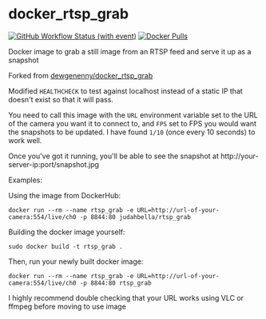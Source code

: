 # docker_rtsp_grab
[![GitHub Workflow Status (with event)](https://img.shields.io/github/actions/workflow/status/JudahBella/docker_rtsp_grab/docker-image.yml)](https://github.com/JudahBella/docker_rtsp_grab/actions/workflows/docker-image.yml)
[![Docker Pulls](https://img.shields.io/docker/pulls/judahbella/rtsp_grab?logo=docker&label=pulls)](https://hub.docker.com/r/judahbella/rtsp_grab)

Docker image to grab a still image from an RTSP feed and serve it up as a snapshot

Forked from [dewgenenny/docker_rtsp_grab](https://github.com/dewgenenny/docker_rtsp_grab)

Modified `HEALTHCHECK` to test against localhost instead of a static IP that doesn't exist so that it will pass.

You need to call this image with the `URL` environment variable set to the URL of the camera you want it to connect to, and `FPS` set to FPS you would want the snapshots to be updated. I have found `1/10` (once every 10 seconds) to work well.

Once you've got it running, you'll be able to see the snapshot at http://your-server-ip:port/snapshot.jpg

Examples:

Using the image from DockerHub:

```
docker run --rm --name rtsp_grab -e URL=http://url-of-your-camera:554/live/ch0 -p 8844:80 judahbella/rtsp_grab
```

Building the docker image yourself:


```
sudo docker build -t rtsp_grab .
```

Then, run your newly built docker image:

```
docker run --rm --name rtsp_grab -e URL=http://url-of-your-camera:554/live/ch0 -p 8844:80 rtsp_grab  
```

I highly recommend double checking that your URL works using VLC or ffmpeg before moving to use image
